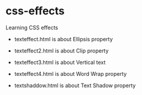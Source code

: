 # css-effects
Learning CSS effects

- texteffect.html is about Ellipsis property

- texteffect2.html is about Clip property

- texteffect3.html is about Vertical text

- texteffect4.html is about Word Wrap property

- textshaddow.html is about Text Shadow property
